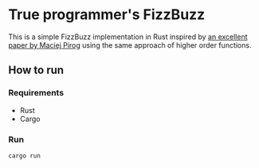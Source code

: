 # True programmer's FizzBuzz

This is a simple FizzBuzz implementation in Rust inspired by
[an excellent paper by Maciej Pirog](https://themonadreader.files.wordpress.com/2014/04/fizzbuzz.pdf) using
the same approach of higher order functions.

## How to run

### Requirements

* Rust
* Cargo

### Run

```
cargo run
```

